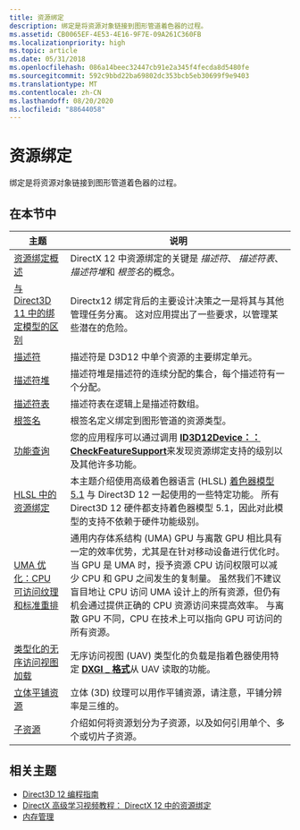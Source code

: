 ```yaml
---
title: 资源绑定
description: 绑定是将资源对象链接到图形管道着色器的过程。
ms.assetid: CB0065EF-4E53-4E16-9F7E-09A261C360FB
ms.localizationpriority: high
ms.topic: article
ms.date: 05/31/2018
ms.openlocfilehash: 086a14beec32447cb91e2a345f4fecda8d5480fe
ms.sourcegitcommit: 592c9bbd22ba69802dc353bcb5eb30699f9e9403
ms.translationtype: MT
ms.contentlocale: zh-CN
ms.lasthandoff: 08/20/2020
ms.locfileid: "88644058"
---
```

# <a name="resource-binding"></a>资源绑定

绑定是将资源对象链接到图形管道着色器的过程。

## <a name="in-this-section"></a>在本节中

| 主题 | 说明 |
|-|-|
| [资源绑定概述](resource-binding-flow-of-control.md) | DirectX 12 中资源绑定的关键是 *描述符*、 *描述符表*、 *描述符堆*和 *根签名*的概念。 |
| [与 Direct3D 11 中的绑定模型的区别](binding-model.md) | Directx12 绑定背后的主要设计决策之一是将其与其他管理任务分离。 这对应用提出了一些要求，以管理某些潜在的危险。 |
| [描述符](descriptors.md) | 描述符是 D3D12 中单个资源的主要绑定单元。 |
| [描述符堆](descriptor-heaps.md) | 描述符堆是描述符的连续分配的集合，每个描述符有一个分配。 |
| [描述符表](descriptor-tables.md) | 描述符表在逻辑上是描述符数组。 |
| [根签名](root-signatures.md) | 根签名定义绑定到图形管道的资源类型。 |
| [功能查询](capability-querying.md) | 您的应用程序可以通过调用 [**ID3D12Device：： CheckFeatureSupport**](/windows/desktop/api/d3d12/nf-d3d12-id3d12device-checkfeaturesupport)来发现资源绑定支持的级别以及其他许多功能。 |
| [HLSL 中的资源绑定](resource-binding-in-hlsl.md) | 本主题介绍使用高级着色器语言 (HLSL) [着色器模型 5.1](/windows/desktop/direct3dhlsl/shader-model-5-1) 与 Direct3D 12 一起使用的一些特定功能。 所有 Direct3D 12 硬件都支持着色器模型 5.1，因此对此模型的支持不依赖于硬件功能级别。 |
| [UMA 优化：CPU 可访问纹理和标准重排](default-texture-mapping.md) | 通用内存体系结构 (UMA) GPU 与离散 GPU 相比具有一定的效率优势，尤其是在针对移动设备进行优化时。 当 GPU 是 UMA 时，授予资源 CPU 访问权限可以减少 CPU 和 GPU 之间发生的复制量。 虽然我们不建议盲目地让 CPU 访问 UMA 设计上的所有资源，但仍有机会通过提供正确的 CPU 资源访问来提高效率。 与离散 GPU 不同，CPU 在技术上可以指向 GPU 可访问的所有资源。 |
| [类型化的无序访问视图加载](typed-unordered-access-view-loads.md) | 无序访问视图 (UAV) 类型化的负载是指着色器使用特定 [**DXGI \_ 格式**](/windows/desktop/api/dxgiformat/ne-dxgiformat-dxgi_format)从 UAV 读取的功能。 |
| [立体平铺资源](volume-tiled-resources.md) | 立体 (3D) 纹理可以用作平铺资源，请注意，平铺分辨率是三维的。 |
| [子资源](subresources.md) | 介绍如何将资源划分为子资源，以及如何引用单个、多个或切片子资源。 |

## <a name="related-topics"></a>相关主题

* [Direct3D 12 编程指南](directx-12-programming-guide.md)
* [DirectX 高级学习视频教程： DirectX 12 中的资源绑定](https://www.youtube.com/watch?v=Uwhhdktaofg)
* [内存管理](memory-management.md)